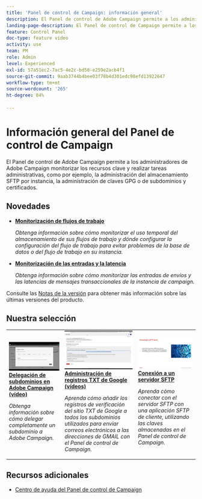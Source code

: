```yaml
---
title: 'Panel de control de Campaign: información general'
description: El Panel de control de Adobe Campaign permite a los administradores de Adobe Campaign monitorizar los recursos clave y realizar tareas administrativas, como por ejemplo, la administración del almacenamiento SFTP por instancia, la administración de claves GPG o de subdominios y certificados.
landing-page-description: El Panel de control de Campaign permite a los administradores monitorizar los recursos clave y realizar tareas administrativas como, por ejemplo, la administración del almacenamiento SFTP, claves GPG o de subdominios y certificados.
feature: Control Panel
doc-type: feature video
activity: use
team: PM
role: Admin
level: Experienced
exl-id: 57a51ec2-7ac5-4e2c-bd58-e259e2acb4f1
source-git-commit: 9aab3744b4bee03f78b4d301edc98efd13922647
workflow-type: tm+mt
source-wordcount: '265'
ht-degree: 84%

---
```


# Información general del Panel de control de Campaign

El Panel de control de Adobe Campaign permite a los administradores de Adobe Campaign monitorizar los recursos clave y realizar tareas administrativas, como por ejemplo, la administración del almacenamiento SFTP por instancia, la administración de claves GPG o de subdominios y certificados.

## Novedades

* **[Monitorización de flujos de trabajo](/help/performance-monitoring/monitor-workflows.md)**

   *Obtenga información sobre cómo monitorizar el uso temporal del almacenamiento de sus flujos de trabajo y dónde configurar la configuración del flujo de trabajo para evitar problemas de la base de datos o del flujo de trabajo en su instancia.*

* **[Monitorización de las entradas y la latencia](/help/performance-monitoring/monitor-throughputs-and-latency.md)**

   *Obtenga información sobre cómo monitorizar las entradas de envíos y las latencias de mensajes transaccionales de la instancia de campaign.*

Consulte las [Notas de la versión](https://experienceleague.adobe.com/docs/control-panel/using/release-notes.html?lang=es) para obtener más información sobre las últimas versiones del producto.

## Nuestra selección

<table>
<tr>
  <td>
    <a href="./subdomains-and-certificates/subdomain-delegation.md"> 
      <img alt="Delegación de subdominios en Adobe Campaign (vídeo)" src="./assets/31390.jpg"/>
    </a>
    <div>
      <a href="./subdomains-and-certificates/subdomain-delegation.md">
    <strong>Delegación de subdominios en Adobe Campaign (vídeo)</strong>
    </a>
    </div>
    <p>
    <em>Obtenga información sobre cómo delegar completamente un subdominio a Adobe Campaign.</em>
    <p>
  </td>
   <td>
    <a href="./subdomains-and-certificates/google-txt-record-management.md">
      <img alt="Administración de registros TXT de Google (vídeos)" src="./assets/32369.jpg" />
    </a>
    <div>
    <a href="./subdomains-and-certificates/google-txt-record-management.md">
    <strong>Administración de registros TXT de Google (vídeos)</strong>
    </a>
    </div>
    <p>
    <em> Aprenda cómo añadir los registros de verificación del sitio TXT de Google a todos los subdominios utilizados para enviar correos electrónicos a las direcciones de GMAIL con el Panel de control de Campaign.</em>
    <p>
  </td>
  <td>
    <a href="./sftp-management/connect-to-sftp-server.md">
      <img alt="Conexión a un servidor SFTP" src="./assets/27263.jpg" />
    </a>
    <div>
      <a href="./sftp-management/connect-to-sftp-server.md">
    <strong>Conexión a un servidor SFTP</strong>
    </a>
    </div>
    <p>
    <em>Aprenda cómo conectar con el servidor SFTP con una aplicación SFTP de cliente, utilizando las claves almacenadas en el Panel de control de Campaign. </em>
    <p>
  </td>
</tr>
</table>

## Recursos adicionales

* [Centro de ayuda del Panel de control de Campaign](https://experienceleague.adobe.com/docs/control-panel/using/control-panel-home.html?lang=es)

